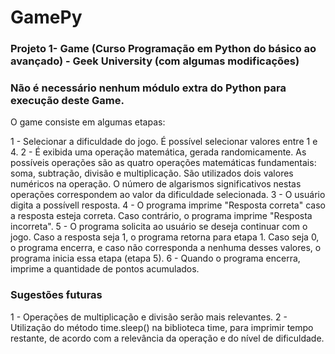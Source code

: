 # GamePy

### Projeto 1- Game (Curso Programação em Python do básico ao avançado) - Geek University (com algumas modificações)

### Não é necessário nenhum módulo extra do Python para execução deste Game.

O game consiste em algumas etapas:

1 - Selecionar a dificuldade do jogo. É possível selecionar valores entre 1 e 4.
2 - É exibida uma operação matemática, gerada randomicamente. As possíveis operações são as quatro operações matemáticas fundamentais: soma, subtração, divisão e multiplicação. São utilizados dois valores numéricos na operação. O número de algarismos significativos nestas operações correspondem ao valor da dificuldade selecionada.
3 - O usuário digita a possívell resposta. 
4 - O programa imprime "Resposta correta" caso a resposta esteja correta. Caso contrário, o programa imprime "Resposta incorreta".
5 - O programa solicita ao usuário se deseja continuar com o jogo. Caso a resposta seja 1, o programa retorna para etapa 1. Caso seja 0, o programa encerra, e caso não corresponda a nenhuma desses valores, o programa inicia essa etapa (etapa 5).
6 - Quando o programa encerra, imprime a quantidade de pontos acumulados.


### Sugestões futuras

1 - Operações de multiplicação e divisão serão mais relevantes.
2 - Utilização do método time.sleep() na biblioteca time, para imprimir tempo restante, de acordo com a relevância da operação e do nível de dificuldade.


